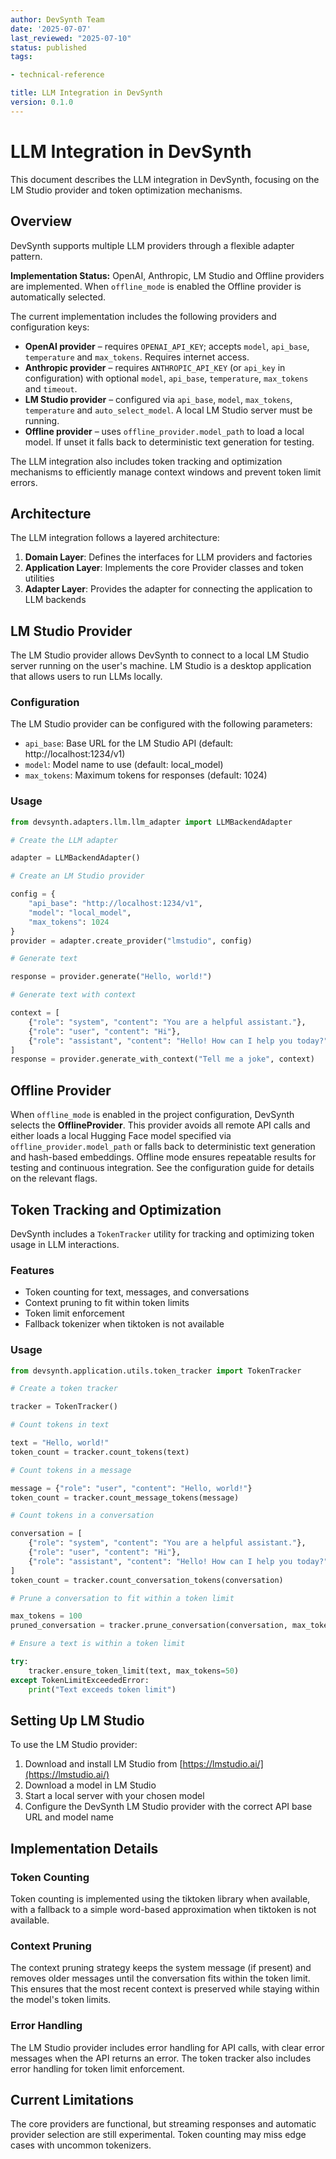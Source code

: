 ```yaml
---
author: DevSynth Team
date: '2025-07-07'
last_reviewed: "2025-07-10"
status: published
tags:

- technical-reference

title: LLM Integration in DevSynth
version: 0.1.0
---
```


# LLM Integration in DevSynth

This document describes the LLM integration in DevSynth, focusing on the LM Studio provider and token optimization mechanisms.

## Overview

DevSynth supports multiple LLM providers through a flexible adapter pattern.

**Implementation Status:** OpenAI, Anthropic, LM Studio and Offline providers are implemented. When `offline_mode` is enabled the Offline provider is automatically selected.

The current implementation includes the following providers and configuration keys:

- **OpenAI provider** – requires `OPENAI_API_KEY`; accepts `model`, `api_base`, `temperature` and `max_tokens`. Requires internet access.
- **Anthropic provider** – requires `ANTHROPIC_API_KEY` (or `api_key` in configuration) with optional `model`, `api_base`, `temperature`, `max_tokens` and `timeout`.
- **LM Studio provider** – configured via `api_base`, `model`, `max_tokens`, `temperature` and `auto_select_model`. A local LM Studio server must be running.
- **Offline provider** – uses `offline_provider.model_path` to load a local model. If unset it falls back to deterministic text generation for testing.


The LLM integration also includes token tracking and optimization mechanisms to efficiently manage context windows and prevent token limit errors.

## Architecture

The LLM integration follows a layered architecture:

1. **Domain Layer**: Defines the interfaces for LLM providers and factories
2. **Application Layer**: Implements the core Provider classes and token utilities
3. **Adapter Layer**: Provides the adapter for connecting the application to LLM backends


## LM Studio Provider

The LM Studio provider allows DevSynth to connect to a local LM Studio server running on the user's machine. LM Studio is a desktop application that allows users to run LLMs locally.

### Configuration

The LM Studio provider can be configured with the following parameters:

- `api_base`: Base URL for the LM Studio API (default: http://localhost:1234/v1)
- `model`: Model name to use (default: local_model)
- `max_tokens`: Maximum tokens for responses (default: 1024)


### Usage

```python
from devsynth.adapters.llm.llm_adapter import LLMBackendAdapter

# Create the LLM adapter

adapter = LLMBackendAdapter()

# Create an LM Studio provider

config = {
    "api_base": "http://localhost:1234/v1",
    "model": "local_model",
    "max_tokens": 1024
}
provider = adapter.create_provider("lmstudio", config)

# Generate text

response = provider.generate("Hello, world!")

# Generate text with context

context = [
    {"role": "system", "content": "You are a helpful assistant."},
    {"role": "user", "content": "Hi"},
    {"role": "assistant", "content": "Hello! How can I help you today?"}
]
response = provider.generate_with_context("Tell me a joke", context)
```

## Offline Provider

When `offline_mode` is enabled in the project configuration, DevSynth selects
the **OfflineProvider**. This provider avoids all remote API calls and either
loads a local Hugging Face model specified via
`offline_provider.model_path` or falls back to deterministic text generation and
hash-based embeddings. Offline mode ensures repeatable results for testing and
continuous integration. See the configuration guide for details on the relevant
flags.

## Token Tracking and Optimization

DevSynth includes a `TokenTracker` utility for tracking and optimizing token usage in LLM interactions.

### Features

- Token counting for text, messages, and conversations
- Context pruning to fit within token limits
- Token limit enforcement
- Fallback tokenizer when tiktoken is not available


### Usage

```python
from devsynth.application.utils.token_tracker import TokenTracker

# Create a token tracker

tracker = TokenTracker()

# Count tokens in text

text = "Hello, world!"
token_count = tracker.count_tokens(text)

# Count tokens in a message

message = {"role": "user", "content": "Hello, world!"}
token_count = tracker.count_message_tokens(message)

# Count tokens in a conversation

conversation = [
    {"role": "system", "content": "You are a helpful assistant."},
    {"role": "user", "content": "Hi"},
    {"role": "assistant", "content": "Hello! How can I help you today?"}
]
token_count = tracker.count_conversation_tokens(conversation)

# Prune a conversation to fit within a token limit

max_tokens = 100
pruned_conversation = tracker.prune_conversation(conversation, max_tokens)

# Ensure a text is within a token limit

try:
    tracker.ensure_token_limit(text, max_tokens=50)
except TokenLimitExceededError:
    print("Text exceeds token limit")
```

## Setting Up LM Studio

To use the LM Studio provider:

1. Download and install LM Studio from [https://lmstudio.ai/](https://lmstudio.ai/)
2. Download a model in LM Studio
3. Start a local server with your chosen model
4. Configure the DevSynth LM Studio provider with the correct API base URL and model name


## Implementation Details

### Token Counting

Token counting is implemented using the tiktoken library when available, with a fallback to a simple word-based approximation when tiktoken is not available.

### Context Pruning

The context pruning strategy keeps the system message (if present) and removes older messages until the conversation fits within the token limit. This ensures that the most recent context is preserved while staying within the model's token limits.

### Error Handling

The LM Studio provider includes error handling for API calls, with clear error messages when the API returns an error. The token tracker also includes error handling for token limit enforcement.

## Current Limitations

The core providers are functional, but streaming responses and automatic
provider selection are still experimental. Token counting may miss edge cases
with uncommon tokenizers.
